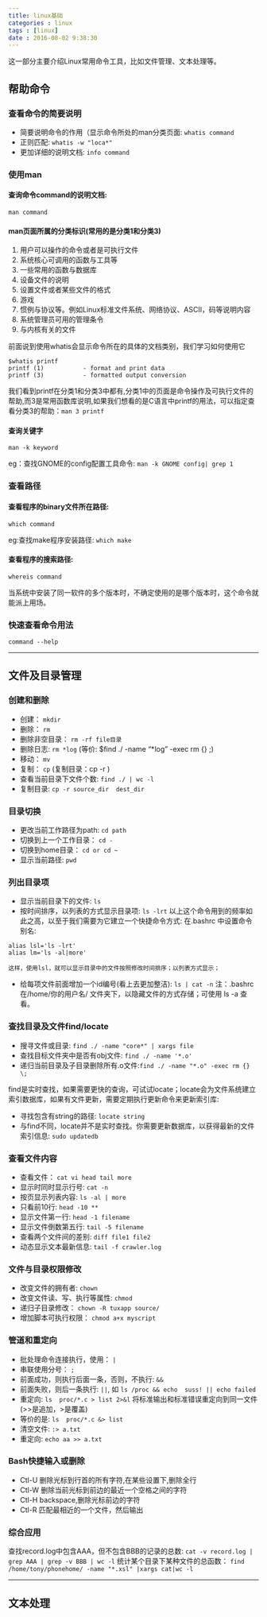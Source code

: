 ```yaml
---
title: linux基础
categories : linux
tags : [linux]
date : 2016-08-02 9:38:30
---
```


这一部分主要介绍Linux常用命令工具，比如文件管理、文本处理等。

<!-- more -->

## 帮助命令
### 查看命令的简要说明
- 简要说明命令的作用（显示命令所处的man分类页面: `whatis command`
- 正则匹配: `whatis -w "loca*"`
- 更加详细的说明文档: `info command`

### 使用man
#### 查询命令command的说明文档: 
```
man command
```
#### man页面所属的分类标识(常用的是分类1和分类3)
1. 用户可以操作的命令或者是可执行文件
2. 系统核心可调用的函数与工具等
3. 一些常用的函数与数据库
4. 设备文件的说明
5. 设置文件或者某些文件的格式
6. 游戏
7. 惯例与协议等。例如Linux标准文件系统、网络协议、ASCⅡ，码等说明内容
8. 系统管理员可用的管理条令
9. 与内核有关的文件

前面说到使用whatis会显示命令所在的具体的文档类别，我们学习如何使用它
```
$whatis printf
printf (1)           - format and print data
printf (3)           - formatted output conversion
```
我们看到printf在分类1和分类3中都有,分类1中的页面是命令操作及可执行文件的帮助,而3是常用函数库说明,如果我们想看的是C语言中printf的用法，可以指定查看分类3的帮助：`man 3 printf`
#### 查询关键字
```
man -k keyword
```
eg：查找GNOME的config配置工具命令: `man -k GNOME config| grep 1`
### 查看路径
#### 查看程序的binary文件所在路径:
```
which command
```
eg:查找make程序安装路径: `which make`
#### 查看程序的搜索路径: 
```
whereis command
```
当系统中安装了同一软件的多个版本时，不确定使用的是哪个版本时，这个命令就能派上用场。
### 快速查看命令用法
```
command --help
```

---

## 文件及目录管理
### 创建和删除
- 创建： `mkdir`
- 删除： `rm`
- 删除非空目录： `rm -rf file目录`
- 删除日志: `rm *log` (等价: $find ./ -name “*log” -exec rm {} ;)
- 移动： `mv`
- 复制： `cp` (复制目录：cp -r )
- 查看当前目录下文件个数: `find ./ | wc -l`
- 复制目录: `cp -r source_dir  dest_dir`

### 目录切换
- 更改当前工作路径为path: `cd path`
- 切换到上一个工作目录： `cd -`
- 切换到home目录： `cd or cd ~`
- 显示当前路径: `pwd`

### 列出目录项
- 显示当前目录下的文件: `ls`
- 按时间排序，以列表的方式显示目录项: `ls -lrt`
	以上这个命令用到的频率如此之高，以至于我们需要为它建立一个快捷命令方式:
	在.bashrc 中设置命令别名:
```
alias lsl='ls -lrt'
alias lm='ls -al|more'
```
	这样，使用lsl，就可以显示目录中的文件按照修改时间排序；以列表方式显示；

- 给每项文件前面增加一个id编号(看上去更加整洁): `ls | cat -n`
注：.bashrc 在/home/你的用户名/ 文件夹下，以隐藏文件的方式存储；可使用 ls -a 查看。

### 查找目录及文件find/locate
- 搜寻文件或目录: `find ./ -name "core*" | xargs file`
- 查找目标文件夹中是否有obj文件: `find ./ -name '*.o'`
- 递归当前目录及子目录删除所有.o文件:`find ./ -name "*.o" -exec rm {} \;`
 
find是实时查找，如果需要更快的查询，可试试locate；locate会为文件系统建立索引数据库，如果有文件更新，需要定期执行更新命令来更新索引库:
- 寻找包含有string的路径: `locate string`
- 与find不同，locate并不是实时查找。你需要更新数据库，以获得最新的文件索引信息: `sudo updatedb`

### 查看文件内容
- 查看文件： `cat vi head tail more`
- 显示时同时显示行号: `cat -n`
- 按页显示列表内容: `ls -al | more`
- 只看前10行: `head -10 **`
- 显示文件第一行: `head -1 filename`
- 显示文件倒数第五行: `tail -5 filename`
- 查看两个文件间的差别: `diff file1 file2`
- 动态显示文本最新信息: `tail -f crawler.log`

### 文件与目录权限修改
- 改变文件的拥有者: `chown`
- 改变文件读、写、执行等属性: `chmod`
- 递归子目录修改： `chown -R tuxapp source/`
- 增加脚本可执行权限： `chmod a+x myscript`

### 管道和重定向
- 批处理命令连接执行，使用： `|`
- 串联使用分号： `;`
- 前面成功，则执行后面一条，否则，不执行: `&&`
- 前面失败，则后一条执行: `||`, 如 `ls /proc && echo  suss! || echo failed`
- 重定向: `ls  proc/*.c > list 2>&l` 将标准输出和标准错误重定向到同一文件(>>是追加，>是覆盖)
- 等价的是: `ls  proc/*.c &> list`
- 清空文件: `:> a.txt`
- 重定向: `echo aa >> a.txt`

### Bash快捷输入或删除
- Ctl-U   删除光标到行首的所有字符,在某些设置下,删除全行
- Ctl-W   删除当前光标到前边的最近一个空格之间的字符
- Ctl-H   backspace,删除光标前边的字符
- Ctl-R   匹配最相近的一个文件，然后输出

### 综合应用
查找record.log中包含AAA，但不包含BBB的记录的总数: `cat -v record.log | grep AAA | grep -v BBB | wc -l`
统计某个目录下某种文件的总函数： `find /home/tony/phonehome/ -name "*.xsl" |xargs cat|wc -l`

---

## 文本处理